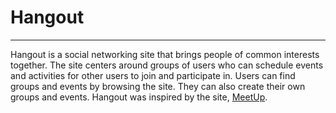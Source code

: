 # Hangout
---
Hangout is a social networking site that brings people of common interests together.
The site centers around groups of users who can schedule events and activities for other users to join and participate in.
Users can find groups and events by browsing the site. They can also create their own groups and events.
Hangout was inspired by the site, [MeetUp](https://www.meetup.com).
